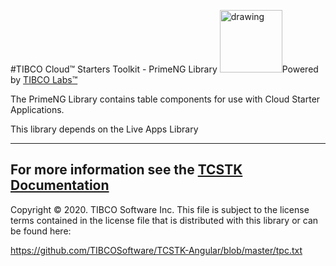 #TIBCO Cloud™ Starters Toolkit - PrimeNG Library
<img src="https://community.tibco.com/sites/default/files/tibco_labs_final_with_tm2-01.png" alt="drawing" width="100"/>Powered by [TIBCO Labs™](https://community.tibco.com/wiki/tibco-labs)

The PrimeNG Library contains table components for use with Cloud Starter Applications.

This library depends on the Live Apps Library

---
For more information see the [TCSTK Documentation](https://tibcosoftware.github.io/TCSToolkit/)
---
Copyright © 2020. TIBCO Software Inc.
This file is subject to the license terms contained
in the license file that is distributed with this library or can be found here:
                                                                                                                    
https://github.com/TIBCOSoftware/TCSTK-Angular/blob/master/tpc.txt
